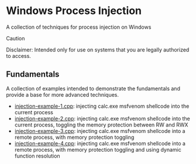 # Windows Process Injection
A collection of techniques for process injection on Windows
> [!CAUTION]
> Disclaimer: Intended only for use on systems that you are legally authorized to access.
## Fundamentals
A collection of examples intended to demonstrate the fundamentals and provide a base for more advanced techniques.  
* [injection-example-1.cpp](https://github.com/toneillcodes/windows-process-injection/blob/main/fundamentals/injection-example-1.cpp): injecting calc.exe msfvenom shellcode into the current process 
* [injection-example-2.cpp](https://github.com/toneillcodes/windows-process-injection/blob/main/fundamentals/injection-example-2.cpp): injecting calc.exe msfvenom shellcode into the current process, toggling the memory protection between RW and RWX
* [injection-example-3.cpp](https://github.com/toneillcodes/windows-process-injection/blob/main/fundamentals/injection-example-3.cpp): injecting calc.exe msfvenom shellcode into a remote process, with memory protection toggling
* [injection-example-4.cpp](https://github.com/toneillcodes/windows-process-injection/blob/main/fundamentals/injection-example-4.cpp): injecting calc.exe msfvenom shellcode into a remote process, with memory protection toggling and using dynamic function resolution
